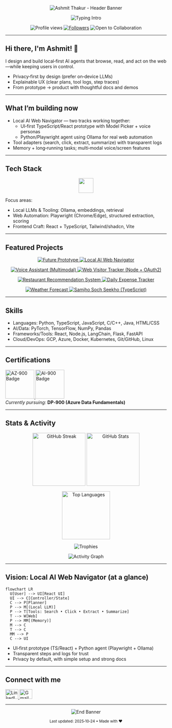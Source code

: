 <!-- ────────────────────────────────
     Ashmit Thakur • Profile README
     Polished + glitch-free version
     - Removed duplicate "Profile Views" badges
     - Fixed Typing Intro (image only, no link)
     - Clean section spacing and alignment
     - Multi‑project showcase with repo cards
     - Lightweight, fast-loading embeds only
────────────────────────────────── -->

<!-- Wave Hero Banner -->
<p align="center">
  <img src="https://capsule-render.vercel.app/api?type=waving&height=260&text=Ashmit%20Thakur&fontAlign=50&fontAlignY=38&color=0:8B5CF6,100:06B6D4&fontColor=ffffff&desc=AI%20Agent%20Engineer%20•%20Local‑first%20LLMs%20•%20Web%20Automation&descAlign=50&descAlignY=66" alt="Ashmit Thakur - Header Banner">
</p>

<!-- Big Typing Intro (no anchor to avoid fallback link text) -->
<p align="center">
  <img src="https://readme-typing-svg.demolab.com?font=Inter&weight=800&size=34&pause=1100&duration=2400&color=06B6D4&center=true&vCenter=true&width=1100&lines=ASHMIT%20THAKUR;AI%20AGENT%20ENGINEER%20•%20LOCAL‑FIRST%20LLMS%20•%20WEB%20AUTOMATION;TRUSTWORTHY%20%2B%20EXPLAINABLE%20AI%20UX;FROM%20PROTOTYPE%20%E2%86%92%20PRODUCT%20WITH%20CLEAN%20SYSTEMS" alt="Typing Intro">
</p>

<!-- Quick badges (single, non-duplicated row) -->
<p align="center">
  <img src="https://komarev.com/ghpvc/?username=AshmitThakur23&label=PROFILE%20VIEWS&style=for-the-badge&color=0ea5e9" alt="Profile views">
  <a href="https://github.com/AshmitThakur23?tab=followers"><img src="https://img.shields.io/github/followers/AshmitThakur23?label=FOLLOWERS&style=for-the-badge&color=22c55e" alt="Followers"></a>
  <img src="https://img.shields.io/badge/OPEN%20TO-COLLABORATION-9333EA?style=for-the-badge" alt="Open to Collaboration">
</p>

---

## Hi there, I'm Ashmit! 👋

I design and build local‑first AI agents that browse, read, and act on the web—while keeping users in control.

- Privacy‑first by design (prefer on‑device LLMs)
- Explainable UX (clear plans, tool logs, step traces)
- From prototype → product with thoughtful docs and demos

---

## What I’m building now

- Local AI Web Navigator — two tracks working together:
  - UI‑first TypeScript/React prototype with Model Picker + voice personas
  - Python/Playwright agent using Ollama for real web automation
- Tool adapters (search, click, extract, summarize) with transparent logs
- Memory + long‑running tasks; multi‑modal voice/screen features

---

## Tech Stack

<p align="center">
  <img src="https://skillicons.dev/icons?i=ts,react,nextjs,vite,tailwind,vercel,py,flask,fastapi,playwright,selenium,beautifulsoup,nodejs,bun,git,github,linux,docker,firebase&perline=10" height="46" />
</p>

Focus areas:
- Local LLMs & Tooling: Ollama, embeddings, retrieval
- Web Automation: Playwright (Chrome/Edge), structured extraction, scoring
- Frontend Craft: React + TypeScript, Tailwind/shadcn, Vite

---

## Featured Projects

<!-- Row 1 -->
<p align="center">
  <a href="https://github.com/AshmitThakur23/Local-AI-Web-Navigator-Future-Prototype">
    <img src="https://github-readme-stats.vercel.app/api/pin/?username=AshmitThakur23&repo=Local-AI-Web-Navigator-Future-Prototype&theme=react&hide_border=true" alt="Future Prototype">
  </a>
  <a href="https://github.com/AshmitThakur23/Local-AI-Web-Navigator">
    <img src="https://github-readme-stats.vercel.app/api/pin/?username=AshmitThakur23&repo=Local-AI-Web-Navigator&theme=react&hide_border=true" alt="Local AI Web Navigator">
  </a>
</p>

<!-- Row 2 -->
<p align="center">
  <a href="https://github.com/AshmitThakur23/Voice-Enabled-Personal-Assistant-multimodal-">
    <img src="https://github-readme-stats.vercel.app/api/pin/?username=AshmitThakur23&repo=Voice-Enabled-Personal-Assistant-multimodal-&theme=react&hide_border=true" alt="Voice Assistant (Multimodal)">
  </a>
  <a href="https://github.com/AshmitThakur23/Web-Visitor-Tracker-">
    <img src="https://github-readme-stats.vercel.app/api/pin/?username=AshmitThakur23&repo=Web-Visitor-Tracker-&theme=react&hide_border=true" alt="Web Visitor Tracker (Node + OAuth2)">
  </a>
</p>

<!-- Row 3 -->
<p align="center">
  <a href="https://github.com/AshmitThakur23/Restaurant-Recommendation-System">
    <img src="https://github-readme-stats.vercel.app/api/pin/?username=AshmitThakur23&repo=Restaurant-Recommendation-System&theme=react&hide_border=true" alt="Restaurant Recommendation System">
  </a>
  <a href="https://github.com/AshmitThakur23/Daily-Expense-Tracker">
    <img src="https://github-readme-stats.vercel.app/api/pin/?username=AshmitThakur23&repo=Daily-Expense-Tracker&theme=react&hide_border=true" alt="Daily Expense Tracker">
  </a>
</p>

<!-- Row 4 -->
<p align="center">
  <a href="https://github.com/AshmitThakur23/weather-forecast">
    <img src="https://github-readme-stats.vercel.app/api/pin/?username=AshmitThakur23&repo=weather-forecast&theme=react&hide_border=true" alt="Weather Forecast">
  </a>
  <a href="https://github.com/AshmitThakur23/samjho-soch-seekho">
    <img src="https://github-readme-stats.vercel.app/api/pin/?username=AshmitThakur23&repo=samjho-soch-seekho&theme=react&hide_border=true" alt="Samjho Soch Seekho (TypeScript)">
  </a>
</p>

---

## Skills

- Languages: Python, TypeScript, JavaScript, C/C++, Java, HTML/CSS
- AI/Data: PyTorch, TensorFlow, NumPy, Pandas
- Frameworks/Tools: React, Node.js, LangChain, Flask, FastAPI
- Cloud/DevOps: GCP, Azure, Docker, Kubernetes, Git/GitHub, Linux

---

## Certifications

<p align="left">
  <a href="https://learn.microsoft.com/en-us/credentials/certifications/azure-fundamentals/" title="AZ-900: Azure Fundamentals">
    <img src="https://images.credly.com/size/110x110/images/be8fcaeb-c3f5-41de-9b51-de161b58f864/image.png" alt="AZ-900 Badge" height="90">
  </a>
  <a href="https://learn.microsoft.com/en-us/credentials/certifications/azure-ai-fundamentals/" title="AI-900: AI Fundamentals">
    <img src="https://images.credly.com/size/110x110/images/8b5c6d3b-483b-487a-9519-2022b6f1f41d/image.png" alt="AI-900 Badge" height="90">
  </a>
  <br/>
  <em>Currently pursuing:</em> <strong>DP‑900 (Azure Data Fundamentals)</strong>
</p>

---

## Stats & Activity

<p align="center">
  <img src="https://streak-stats.demolab.com?user=AshmitThakur23&theme=react&hide_border=true" height="165" alt="GitHub Streak"/>
  <img src="https://github-readme-stats.vercel.app/api?username=AshmitThakur23&show_icons=true&theme=react&hide_border=true&rank_icon=github" height="165" alt="GitHub Stats"/>
</p>

<p align="center">
  <img src="https://github-readme-stats.vercel.app/api/top-langs/?username=AshmitThakur23&layout=compact&theme=react&hide_border=true" height="150" alt="Top Languages"/>
</p>

<p align="center">
  <img src="https://github-profile-trophy.vercel.app/?username=AshmitThakur23&theme=algolia&no-frame=true&row=1&column=7" alt="Trophies"/>
</p>

<p align="center">
  <img src="https://github-readme-activity-graph.vercel.app/graph?username=AshmitThakur23&theme=react-dark&hide_border=true&radius=8" alt="Activity Graph"/>
</p>

---

## Vision: Local AI Web Navigator (at a glance)

```mermaid
flowchart LR
  U[User] --> UI[React UI]
  UI --> C[Controller/State]
  C --> P[Planner]
  P --> M[(Local LLM)]
  P --> T[Tools: Search • Click • Extract • Summarize]
  T --> W[Web]
  P --> MM[(Memory)]
  M --> C
  T --> C
  MM --> P
  C --> UI
```

- UI‑first prototype (TS/React) + Python agent (Playwright + Ollama)
- Transparent steps and logs for trust
- Privacy by default, with simple setup and strong docs

---

## Connect with me

<p align="left">
  <a href="https://linkedin.com/in/ashmitthakur615" target="_blank" rel="noreferrer">
    <img src="https://raw.githubusercontent.com/rahuldkjain/github-profile-readme-generator/master/src/images/icons/Social/linked-in-alt.svg" alt="LinkedIn" height="30" width="40" />
  </a>
  <a href="mailto:ashmitthakur615@gmail.com" target="_blank" rel="noreferrer">
    <img src="https://img.icons8.com/color/48/000000/gmail--v1.png" alt="Gmail" height="30" width="40" />
  </a>
</p>

---

<!-- End name loop (start → end → restart) -->
<p align="center">
  <img src="https://readme-typing-svg.demolab.com?font=Inter&weight=900&size=36&pause=1200&duration=2400&color=8B5CF6&center=true&vCenter=true&width=1000&lines=ASHMIT%20THAKUR;LET'S%20BUILD%20LOCAL‑FIRST%20AI%20THAT%20PEOPLE%20TRUST" alt="End Banner">
</p>

<p align="center">
  <sub>Last updated: 2025‑10‑24 • Made with ❤️</sub>
</p>
